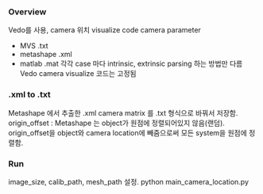### Overview
Vedo를 사용, camera 위치 visualize code
camera parameter 
- MVS .txt
- metashape .xml
- matlab .mat
각각 case 마다 intrinsic, extrinsic parsing 하는 방법만 다름
Vedo camera visualize 코드는 고정됨

### .xml to .txt
Metashape 에서 추출한 .xml camera matrix 를 .txt 형식으로 바꿔서 저장함.
origin_offset : Metashape 는 object가 원점에 정렬되어있지 않음(랜덤). origin_offset을 object와 camera location에 빼줌으로써 모든 system을 원점에 정렬함.

### Run
image_size, calib_path, mesh_path 설정.
python main_camera_location.py